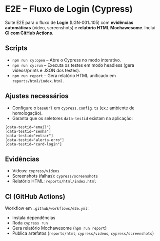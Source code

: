 # E2E – Fluxo de Login (Cypress)

Suite E2E para o fluxo de **Login** (LGN-001..105) com **evidências automáticas** (vídeo, screenshots) e **relatório HTML Mochawesome**. Inclui **CI com GitHub Actions**.

## Scripts
- `npm run cy:open` – Abre o Cypress no modo interativo.
- `npm run cy:run` – Executa os testes em modo headless (gera vídeos/prints e JSON dos testes).
- `npm run report` – Gera relatório HTML unificado em `reports/html/index.html`.

## Ajustes necessários
- Configure o `baseUrl` em `cypress.config.ts` (ex.: ambiente de homologação).
- Garanta que os seletores `data-testid` existam na aplicação:

```
[data-testid="email"]
[data-testid="senha"]
[data-testid="entrar"]
[data-testid="alerta-erro"]
[data-testid="card-login"]
```

## Evidências
- Vídeos: `cypress/videos`
- Screenshots (falhas): `cypress/screenshots`
- Relatório HTML: `reports/html/index.html`

## CI (GitHub Actions)
Workflow em `.github/workflows/e2e.yml`:
- Instala dependências
- Roda `cypress run`
- Gera relatório Mochawesome (`npm run report`)
- Publica artefatos (`reports/html`, `cypress/videos`, `cypress/screenshots`)
